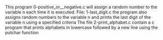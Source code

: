 This program 0-positive_or__negative.c  will assign a random number to the variable n each time it is executed.
File: 1-last_digit.c the program also assigns random numbers to the variable n and prints the last digit of the variable n using a specified criteria
The file 2-print_alphabet.c contain a c program that prints alphabets in lowercase followed by a new line using the putchar function
